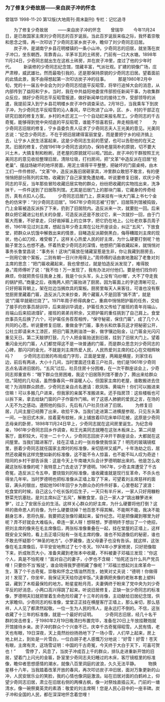 ### 为了修复少奇故居——来自炭子冲的怀念
曾瑞华
1998-11-20
第12版(大地周刊·周末副刊)
专栏：记忆追寻

　　为了修复少奇故居
　　——来自炭子冲的怀念
　　曾瑞华
　　今年11月24日，是已故国家主席刘少奇同志的百岁诞辰。当此百岁诞辰来临之际，我怀着崇敬和思念之情，再一次叩访了少奇同志家乡炭子冲，瞻仰了刘少奇同志旧居。
　　炭子冲，是湖南宁乡县花明楼镇的一条小山冲。少奇同志的旧居，就坐落在炭子冲口，坐东朝西，背靠青山，半茅半瓦的土砖房，门前有一口大水塘。1898年11月24日，少奇同志就出生在这栋土砖房，并在炭子冲里，度过了他的少年时代。
　　新装修的少奇同志纪念馆，馆藏丰富，气派壮观。扩建的铜像广场，庄严肃穆，威武雄壮。然而最吸引我的，还是那保持原貌的少奇同志旧居。望着面前的此情此景，我不由得想起第一次叩访炭子冲的往事。
　　那是1980年2月中旬，党的十一届五中全会为刘少奇同志彻底平反昭雪，将举行追悼大会的消息，从内部传到了益阳和宁乡。当时，我在中共益阳地委宣传部担任新闻干事，为收集群众反应，搞好少奇同志平反昭雪报道，做好新闻单位的接待工作，受部领导的派遣，我提前深入到宁乡县花明楼乡炭子冲作调查采访。2月18日，当我乘车下到炭子冲，为少奇同志平反昭雪的沁人春风，早已吹进了山冲，区、乡、村的干部正在研究旧居的修复方案，乡村的木匠泥工一个个自动赶来报名帮工。少奇同志的千古奇冤，能够得到党中央彻底的平反昭雪，谁能不惊喜若狂，奔走相告呢？
　　为少奇同志旧居的修复，宁乡县委负责人征求了少奇同志夫人王光美的意见。光美同志说：“纪念少奇同志，不在于把旧居建得富丽堂皇，而是要把宁乡的经济搞上去，让宁乡人民生活富起来，这是少奇同志生前的愿望，也可以告慰他的在天之灵。旧居的修复，仍按1961年少奇同志说的办，保持老屋简朴的原貌，切不要大兴土木，大搞复制和粉刷，还老屋的原貌就可以啦。”因此，炭子冲的干群按照王光美同志的意见收拾整理旧居，清除垃圾，打扫房间，把“文革”中造反派在旧居“挖老巢”、摆战场破坏的地坪房面，用泥土填得平平整整，把破坏的门窗桌椅，由木工们一件件修好。“文革”中，造反派轰旧居砸家具，冲里群众敢怒不敢言，有的便悄悄把部分陈列的实物，收藏到了自己家里免遭劫难。听说要修复旧居，欢庆少奇同志的平反，当年那些冒险收藏旧居实物的群众，纷纷把收藏的实物找出来，洗净抹干，一件件送到了旧居陈列馆。尤其是旧居门上的那块门匾，它藏身的传奇经历，真有点扣人心弦。
　　少奇同志旧居门上，原来挂有一块大门匾上书七个金色的仿宋字：“刘少奇同志旧居”。1967年少奇同志被“打倒”，旧居陈列馆被捣毁，门上金匾被造反派拆了下来，扔到了旧居院内。造反派来一次，就要批一回。后来群众把它藏进公社机关的杂屋，可造反派还是不放过它，来一次就抄一回，由于门匾大而重，不好拿走，只好凿掉匾上的立体字，把它扔在地上。公社老炊事员周子桥，1961年见过刘主席，想起当年少奇主席在公社开座谈会，纠正“五风”，下放食堂，把群众从饥饿中解救出来的情景，目睹造反派颠倒黑白，侮辱糟踏刘主席的现状，他心如刀绞，难受极了。这样关心热爱人民的好主席，为什么硬要打倒呢？他脑子里怎么也想不通。怀着热爱少奇同志的深情，他想把门匾收藏起来，就悄悄对事务长鲁堂昌说：“事务长！这块门匾放在储藏室惹是生非，你让我藏到厨房去，一则用它做个案板，二则有朝一日兴许用得上。”周师傅的话由衷地激起了老鲁对刘主席的思念：“把门匾收藏起来，我也曾想过，就是怕造反派发现了，难得脱身。”周师傅听了说：“我不怕！万一发现了，我有办法对付他们。要是他们找你的麻烦，你就把责任往我身上推，我是个伙头军，头上没有‘乌纱帽’，大不了夺走我的锅铲把。”商量之后，夜晚两人把门匾抬进了厨房。因为匾面上的字迹清晰可见，只好把匾背朝上，架在灶边当搁炊具的案板。厨房里每天人来客往，可谁也没有察觉厨房里藏着门匾，造反派几次来抄查，两个藏匾人不是回答“搞不清”，就是说“门匾早就砸烂烧了”。1971年周子桥得病身亡，重病中悄悄把护匾的任务，交给了接手的炊事员胡训华，后来胡训华调走，护匾任务又传给了接班的青年肖端山，肖端山后来招进煤矿，接班的弟弟肖积余，又把护匾的重任挑到了自己肩上。食堂炊事员先后换了六个，可护匾任务茬茬相传，“保守秘密，保住门匾”，成了几个人共同的心愿。听说要修复旧居，重做金字门匾，事务长和炊事员这才把秘密公开，公社立即请来木工漆匠，把旧门匾洗刷油漆一新，做字镶边贴金，让门匾金光闪闪重见天日。第二天敲锣打鼓，几个人把金匾抬送到旧居，挂到了旧居大门上。望着重闪金光的门匾，人们都觉得这不是一块普通的门匾，而是群众思念刘少奇同志的心碑，那闪闪的金光，不就是刘主席热爱人民，人民热爱刘主席的红心在交相辉映吗？
　　少奇同志旧居的布局成门字形，正面是堂屋，两厢是横屋，刘家住右边，前后有两进，大小十几间，当时里面还住着三户社员，他们是1961年少奇同志点名请进旧居的。“五风”过后，社员住房十分困难，在一次干群座谈会上，少奇同志郑重宣布：“眼下群众住房困难，我这个旧居陈列馆不要办了，腾出来给群众住。”简短的几句话，虽然像春风一样温暖人心，但国家主席的老屋，谁敢搬进去住呢？为消除群众顾虑，少奇同志亲自点名邀请：欧凤珠、黄端升！你们可以搬进来住嘛！可以多搬几户进来，但我家的亲属不准搬进来。还手指房顶：这些楼板也可以拆下来，拿去给缺门窗的户子作窗作门嘛。听了这感人肺腑的爱民之言，在场的人无不为之感动。遵照他的指示，先后有八户社员住进了旧居。
　　为修复旧居，几间主屋已经腾了出来，收拾干净。当我们走进第二进横屋参观，只见东头第一间，一张旧式木床，挂着夏布蚊帐，床上铺放着印花床单印花被，这原是少奇同志母亲的卧房，1898年11月24日早上，少奇同志就在这间房里诞生。为纪念母亲，1961年少奇同志回乡作调查，和王光美同志就睡在这张木板床上。第二间是客厅，面积较大，可坐一二十个人，少奇同志回炭子冲开干群座谈会，大都就在这间屋里。当我们踏进客厅，挂在正墙上的一张肖像使我惊呆了！明亮的玻璃镜框里，嵌着少奇同志就任国家主席时的标准像，亲切慈祥又威严。十年浩劫之后，居然还收藏有这样完整如新的标准像，这不能不令人惊喜，也不能不叫人叹为奇迹！陪同的乡村干部告诉我：这是今天上午南塘大队会计罗德明献出来的。他是怎么收藏这张标准像的呢？我特意上门去走访了罗德明。1967年，少奇主席遭受了千古奇冤，造反派三令五申，要烧毁刘的标准像，谁收藏谁就是现行反革命，不杀头也得坐几年牢。当时罗德明也把标准像从正墙上取了下来，可望着刘主席慈祥的面容，满头的银丝，想起他1961年回宁乡为群众办的件件好事，心里卷起了波浪：吃食堂的时候，自己这么个吃长饭的后生子，一天只有半斤米，一家人只好用糠粉野菜充饥塞肚。是刘主席纠正“五风”，解散食堂，自己一家人才“跳出糠箩进米箩”，过上了安居乐业的生活。这样关心群众的好主席，为什么硬要将他打倒？这样的救命恩人的肖像，为什么硬要烧掉？他百思不得其解。不能啊不能，我决不能翻身忘本，恩将仇报，我要把这张像珍藏起来，留作纪念。可是把像藏到哪里为好呢？弄不好就会大难临头，牵连一家人呀！想呀想，罗德明终于想出了一个绝招，把刘主席的像夹在毛主席像后，两张标准像重叠在一起，挂在堂屋的正墙上，这样既安全又保险，看上去正墙只贴有一张毛主席的像，谁也不知道像后的秘密，谁也不敢去怀疑那个“神圣的地方”。小罗藏像，连父母妻子也没有告诉。就这样，这张像在毛主席像后，平平安安地熬过了七个冬天。1974年小罗家修房，只好把像取下来，折成账页大小，准备夹藏到老账本中收藏，不料被妻子邓福兰发现：“你这个人，真是不怕死哩！”面对自己的妻子，小罗也不含糊：“怕死还当什么共产党员哩！只要你不当‘叛徒’，谁会晓得我罗德明藏了像呢？”邓福兰想起刘主席革命一生，落了个千古奇冤，崇敬和怀念之情油然而生，她笑对丈夫说：“德明！你做得对！发现了，你坐牢，我保证天天给你送牢饭。”夫妻俩把夹像的老账本套上塑料袋，藏到了木柜最保险的地方。盼星星盼月亮，夫妻俩终于盼来了党中央为刘少奇平反的好消息，小两口高兴得跳了起来。听说旧居修复，正缺一张少奇同志的标准像，罗德明夫妇就把冒着生命危险珍藏了十三年的肖像，主动献给旧居纪念馆，供大家瞻仰。少奇同志的标准像，堂堂正正挂在横屋客厅正墙上，那么亲切，那么慈祥，人人见了都肃然起敬。一位一生为人民的伟人，是永远打不倒的。不信，这张收藏了十三年的标准像，就是一个最好的证明。
　　少奇同志旧居，经几十名干群的突击修复，于1980年2月19日晚清扫布置完毕，准备在20日上午放挂鞭炮就开馆接待乡亲。炭子冲的群众个个兴奋不已，庆幸千古奇冤得昭雪。人民有情，老天也有眼，19日深夜，天上竟然纷纷扬扬地下了一场小雪，人们早上起来，房上地上树上，到处是一片雪白，一位白胡子老人感慨万分地说：“好雪！好雪！苍天有眼，主席有灵，这场雪证明：中国的千古奇冤，今天终于大白于天下，可喜可贺也！”
　　雪停了，风息了，当炭子冲成百上千的群众，排队走进重新开馆的旧居，望着门上闪光的金匾，卧室里少奇同志夫妇睡过的木床，客厅镜框里的标准像，瞻仰者思想感情的潮水，就像八百里洞庭的波浪，久久无法平静。
　　物换星移十八年，当我踏着改革开放的春风，再次叩访炭子冲旧居，面对万象更新的山冲，人民安居乐业的笑脸，我的心情也像洞庭激浪。站在旧居对面的白鹤岭上，仰望少奇同志旧居，肃立在旧居右侧的两棵古枫，像一对祭烛直插云天。门前的一塘清水，像一碗祭奠英灵的素酒：敬爱的刘主席啊！您是人民心目中的一座丰碑。炭子冲和全国的人民，都在深深地怀念着您哩！
